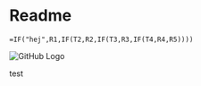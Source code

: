 # Readme

```
=IF("hej",R1,IF(T2,R2,IF(T3,R3,IF(T4,R4,R5))))
```

![GitHub Logo](https://exceljet.net/sites/default/files/styles/function_screen/public/images/formulas/nested%20if%20function%20example.png?itok=Ektxxsyh)

test
